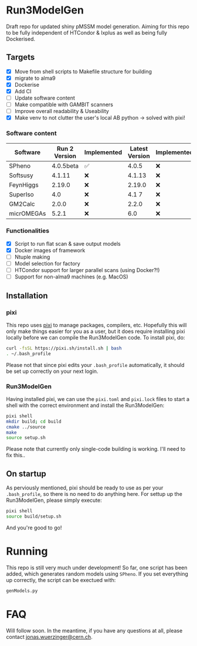 # Run3ModelGen

Draft repo for updated shiny pMSSM model generation. Aiming for this repo to be fully independent of HTCondor & lxplus as well as being fully Dockerised.

## Targets
- [x] Move from shell scripts to Makefile structure for building
- [x] migrate to alma9
- [x] Dockerise
- [x] Add CI
- [ ] Update software content
- [ ] Make compatible with GAMBIT scanners
- [ ] Improve overall readability & Useability
- [x] Make venv to not clutter the user's local AB python -> solved with pixi!

### Software content

| Software | Run 2 Version | Implemented | Latest Version | Implemented |
| - | - | - | - | - |
| SPheno | 4.0.5beta | &#x2705; | 4.0.5 | &#x274c; |
| Softsusy | 4.1.11 | &#x274c; | 4.1.13 | &#x274c; |
| FeynHiggs | 2.19.0 | &#x274c; | 2.19.0 | &#x274c; |
| SuperIso | 4.0 | &#x274c; | 4.1 7 | &#x274c; |
| GM2Calc | 2.0.0 | &#x274c; | 2.2.0 | &#x274c; |
| micrOMEGAs | 5.2.1 | &#x274c; | 6.0 | &#x274c; |

### Functionalities

- [x] Script to run flat scan & save output models
- [x] Docker images of framework
- [ ] Ntuple making
- [ ] Model selection for factory
- [ ] HTCondor support for larger parallel scans (using Docker?!)
- [ ] Support for non-alma9 machines (e.g. MacOS)

## Installation

### pixi

This repo uses [pixi](https://pixi.sh/latest/) to manage packages, compilers, etc. Hopefully this will only make things easier for you as a user, but it does require installing pixi locally before we can compile the Run3ModelGen code. To install pixi, do:

```bash
curl -fsSL https://pixi.sh/install.sh | bash
. ~/.bash_profile 
```

Please not that since pixi edits your `.bash_profile` automatically, it should be set up correctly on your next login.

### Run3ModelGen

Having installed pixi, we can use the `pixi.toml` and `pixi.lock` files to start a shell with the correct environment and install the Run3ModelGen:

```bash
pixi shell
mkdir build; cd build
cmake ../source
make
source setup.sh
```

Please note that currently only single-code building is working. I'll need to fix this..

## On startup

As perviously mentioned, pixi should be ready to use as per your `.bash_profile`, so there is no need to do anything here. 
For settup up the Run3ModelGen, please simply execute:

```bash
pixi shell
source build/setup.sh
```
And you're good to go!

# Running

This repo is still very much under development! So far, one script has been added, which generates random models using `SPheno`. If you set everything up correctly, the script can be exectued with:

```bash
genModels.py
```

# FAQ

Will follow soon. In the meantime, if you have any questions at all, please contact jonas.wuerzinger@cern.ch.